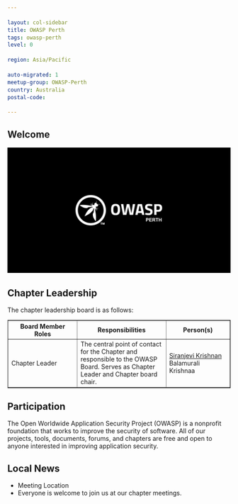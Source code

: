 ```yaml
---

layout: col-sidebar
title: OWASP Perth
tags: owasp-perth
level: 0

region: Asia/Pacific

auto-migrated: 1
meetup-group: OWASP-Perth
country: Australia
postal-code: 

---
```

## Welcome
![Logo](assets/images/logo/OWASP_Perth_Logo.png)

Chapter Leadership
------------------
The chapter leadership board is as follows:

<table cellpadding="5" cellspacing="0" border="1">
  <tr><th>Board Member Roles</th>
      <th width="40%">Responsibilities</th>
      <th>Person(s)</th></tr>
  
  <tr><td>Chapter Leader</td>
      <td>The central point of contact for the Chapter and responsible to the OWASP Board. Serves as Chapter Leader and Chapter board chair.</td>
    <td><a href="mailto:siranjevi.krishnan@owasp.org">Siranjevi Krishnan</a> <br> Balamurali Krishnaa</td></tr>
</table>


## Participation
The Open Worldwide Application Security Project (OWASP) is a nonprofit foundation that works to improve the security of software. All of our projects, tools, documents, forums, and chapters are free and open to anyone interested in improving application security. 

## Local News
- Meeting Location
- Everyone is welcome to join us at our chapter meetings.

